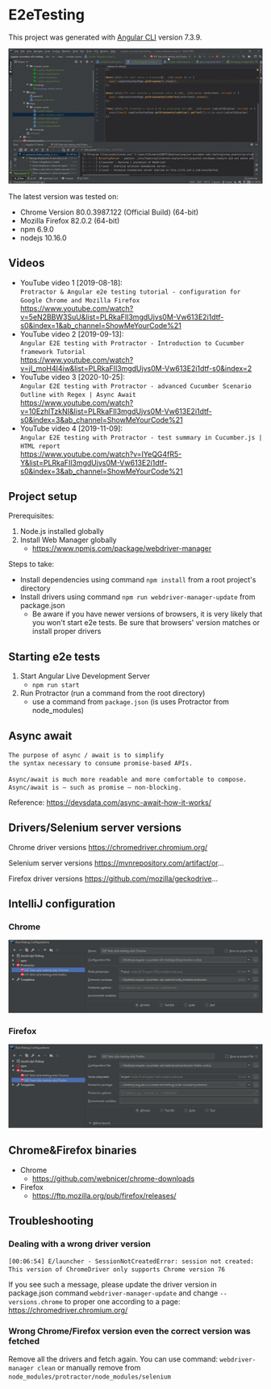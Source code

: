 # E2eTesting

This project was generated with [Angular CLI](https://github.com/angular/angular-cli) version 7.3.9.

![Project demo](./docs/demo.gif)

The latest version was tested on:
- Chrome Version 80.0.3987.122 (Official Build) (64-bit)
- Mozilla Firefox 82.0.2 (64-bit)
- npm 6.9.0
- nodejs 10.16.0

## Videos
- YouTube video 1 [2019-08-18]:   
`Protractor & Angular e2e testing tutorial - configuration for Google Chrome and Mozilla Firefox`  
https://www.youtube.com/watch?v=5eN2BBW3SuU&list=PLRkaFIl3mgdUjvs0M-Vw613E2i1dtf-s0&index=1&ab_channel=ShowMeYourCode%21
- YouTube video 2 [2019-09-13]:  
``Angular E2E testing with Protractor - Introduction to Cucumber framework Tutorial``  
https://www.youtube.com/watch?v=jI_moH4I4iw&list=PLRkaFIl3mgdUjvs0M-Vw613E2i1dtf-s0&index=2
- YouTube video 3 [2020-10-25]:  
``Angular E2E testing with Protractor - advanced Cucumber Scenario Outline with Regex | Async Await``   
https://www.youtube.com/watch?v=10EzhlTzkNI&list=PLRkaFIl3mgdUjvs0M-Vw613E2i1dtf-s0&index=3&ab_channel=ShowMeYourCode%21
- YouTube video 4 [2019-11-09]:  
``Angular E2E testing with Protractor - test summary in Cucumber.js | HTML report``  
https://www.youtube.com/watch?v=IYeQG4fR5-Y&list=PLRkaFIl3mgdUjvs0M-Vw613E2i1dtf-s0&index=3&ab_channel=ShowMeYourCode%21

## Project setup
Prerequisites:
1. Node.js installed globally
2. Install Web Manager globally
    - https://www.npmjs.com/package/webdriver-manager

Steps to take:
- Install dependencies using command ``npm install`` from a root project's directory
- Install drivers using command ``npm run webdriver-manager-update`` from package.json
    - Be aware if you have newer versions of browsers, it is very likely that you won't start e2e tests. Be sure that browsers' version matches or install proper drivers

## Starting e2e tests
1. Start Angular Live Development Server
    - `npm run start`
2. Run Protractor (run a command from the root directory)
    - use a command from `package.json` (is uses Protractor from node\_modules)

## Async await
```
The purpose of async / await is to simplify 
the syntax necessary to consume promise-based APIs. 

Async/await is much more readable and more comfortable to compose. 
Async/await is – such as promise – non-blocking.
```
Reference: https://devsdata.com/async-await-how-it-works/

## Drivers/Selenium server versions
Chrome driver versions
https://chromedriver.chromium.org/

Selenium server versions
https://mvnrepository.com/artifact/or...

Firefox driver versions
https://github.com/mozilla/geckodrive...

## IntelliJ configuration
### Chrome
![Chrome IntelliJ config](./docs/intellij-chrome-config.PNG)
### Firefox
![Firefox IntelliJ config](./docs/intellij-firefox-config.PNG)

## Chrome&Firefox binaries
- Chrome
    - https://github.com/webnicer/chrome-downloads
- Firefox
    - https://ftp.mozilla.org/pub/firefox/releases/ 

## Troubleshooting
### Dealing with a wrong driver version
```
[00:06:54] E/launcher - SessionNotCreatedError: session not created: This version of ChromeDriver only supports Chrome version 76
```
If you see such a message, please update the driver version in package.json command ``webdriver-manager-update`` and change `--versions.chrome` to proper one according to a page: https://chromedriver.chromium.org/

### Wrong Chrome/Firefox version even the correct version was fetched
Remove all the drivers and fetch again. You can use command: ``webdriver-manager clean`` or manually remove from `node_modules/protractor/node_modules/selenium`
